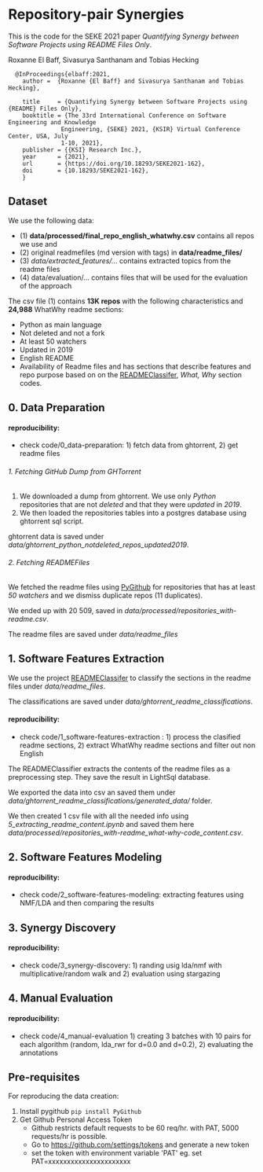 

# Repository-pair Synergies


This is the code for the SEKE 2021 paper *Quantifying Synergy between Software Projects using README Files Only*.

Roxanne El Baff, Sivasurya Santhanam and Tobias Hecking

      @InProceedings{elbaff:2021,
        author =  {Roxanne {El Baff} and Sivasurya Santhanam and Tobias Hecking},

        title     = {Quantifying Synergy between Software Projects using {README} Files Only},
        booktitle = {The 33rd International Conference on Software Engineering and Knowledge
                   Engineering, {SEKE} 2021, {KSIR} Virtual Conference Center, USA, July
                   1-10, 2021},
        publisher = {{KSI} Research Inc.},
        year      = {2021},
        url       = {https://doi.org/10.18293/SEKE2021-162},
        doi       = {10.18293/SEKE2021-162},
        }


## Dataset

We use the following data: 

* (1) **data/processed/final_repo_english_whatwhy.csv** contains all repos we use and 
* (2) original readmefiles (md version with tags) in **data/readme_files/**
* (3) *data/extracted_features/...* contains extracted topics from the readme files
* (4) data/evaluation/... contains files that will be used for the evaluation of the approach 


The csv file (1) contains **13K repos** with the following characteristics and  **24,988** WhatWhy readme sections:
    

*  Python as main language
*  Not deleted and not a fork
*  At least 50 watchers
*  Updated in 2019
*  English README
*  Availability of Readme files and has sections that describe features and repo purpose based on on the [READMEClassifer](https://github.com/gprana/READMEClassifier), *What, Why* section codes.


## 0. Data Preparation
#### reproducibility: 
 - check code/0_data-preparation: 1) fetch data from ghtorrent, 2) get readme files 

###### 1. Fetching GitHub Dump from GHTorrent


1.  We downloaded a dump from ghtorrent. We use only *Python* repositories that are not *deleted* and that they were *updated* in *2019*.
2.  We then loaded the repositories tables into a postgres database using ghtorrent sql script.

ghtorrent data is saved under *data/ghtorrent_python_notdeleted_repos_updated2019*.

###### 2. Fetching READMEFiles

We fetched the readme files using [PyGithub](https://github.com/PyGithub/PyGithub) for repositories that has at least *50 watchers* and we dismiss duplicate repos (11 duplicates).

We ended up with 20 509, saved in *data/processed/repositories_with-readme.csv*.

The readme files are saved under *data/readme_files*


## 1. Software Features Extraction
We use the project [READMEClassifer](https://github.com/gprana/READMEClassifier) to classify the sections in the readme files under *data/readme_files*.

The classifications are saved under *data/ghtorrent_readme_classifications*.

#### reproducibility: 
 - check code/1_software-features-extraction : 1) process the clasified readme sections, 2) extract WhatWhy readme sections and filter out non English


The READMEClassifier extracts the contents of the readme files as a preprocessing step. They save the result in LightSql database. 

We exported the data into csv an saved them under *data/ghtorrent\_readme\_classifications/generated_data/* folder.

We then created 1 csv file with all the needed info using *5_extracting_readme_content.ipynb* and saved them here *data/processed/repositories_with-readme_what-why-code_content.csv*.

## 2. Software Features Modeling
#### reproducibility: 
 - check code/2_software-features-modeling: extracting features using NMF/LDA and then comparing the results

## 3. Synergy Discovery
#### reproducibility: 
 - check code/3_synergy-discovery: 1) randing usig lda/nmf with multiplicative/random walk and 2) evaluation using stargazing


## 4. Manual Evaluation 
#### reproducibility: 
 - check code/4_manual-evaluation 1) creating 3 batches with 10 pairs for each algorithm (random, lda_rwr for d=0.0 and d=0.2), 2) evaluating the annotations


## Pre-requisites

For reproducing the data creation:
     
1. Install pygithub
 `pip install PyGithub`
2. Get Github Personal Access Token
    * Github restricts default requests to be 60 req/hr. with PAT, 5000 requests/hr is possible. 
    * Go to https://github.com/settings/tokens and generate a new token
    * set the token with environment variable 'PAT' eg. set PAT=xxxxxxxxxxxxxxxxxxxxxx


